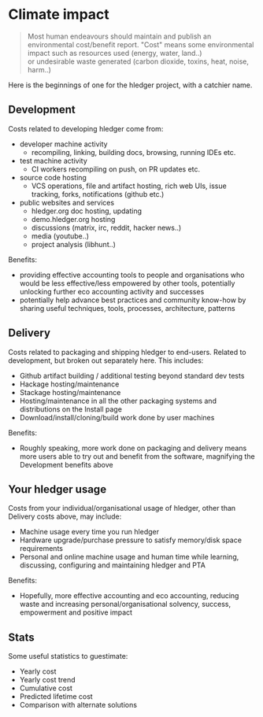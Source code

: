 # Climate impact


> Most human endeavours should maintain and publish an environmental cost/benefit report. 
"Cost" means some environmental impact such as resources used (energy, water, land..)  
or undesirable waste generated (carbon dioxide, toxins, heat, noise, harm..)
<!-- --<https://ecoaccounting.org> -->

<div class=pagetoc>

<!-- toc -->
</div>

Here is the beginnings of one for the hledger project, with a catchier name.

## Development
Costs related to developing hledger come from:

- developer machine activity
  - recompiling, linking, building docs, browsing, running IDEs etc.
- test machine activity
  - CI workers recompiling on push, on PR updates etc.
- source code hosting
  - VCS operations, file and artifact hosting, rich web UIs, issue tracking, forks, notifications (github etc.)
- public websites and services
  - hledger.org doc hosting, updating
  - demo.hledger.org hosting
  - discussions (matrix, irc, reddit, hacker news..)
  - media (youtube..)
  - project analysis (libhunt..)

Benefits:
- providing effective accounting tools to people and organisations who would be less effective/less empowered by other tools, potentially unlocking further eco accounting activity and successes
- potentially help advance best practices and community know-how by sharing useful techniques, tools, processes, architecture, patterns

## Delivery
Costs related to packaging and shipping hledger to end-users. Related to development, but broken out separately here. This includes:

- Github artifact building / additional testing beyond standard dev tests
- Hackage hosting/maintenance
- Stackage hosting/maintenance
- Hosting/maintenance in all the other packaging systems and distributions on the Install page
- Download/install/cloning/build work done by user machines

Benefits:
- Roughly speaking, more work done on packaging and delivery means more users able to try out and benefit from the software, magnifying the Development benefits above

## Your hledger usage
Costs from your individual/organisational usage of hledger, other than Delivery costs above, may include:

- Machine usage every time you run hledger
- Hardware upgrade/purchase pressure to satisfy memory/disk space requirements
- Personal and online machine usage and human time while learning, discussing, configuring and maintaining hledger and PTA

Benefits:
- Hopefully, more effective accounting and eco accounting, reducing waste and increasing personal/organisational solvency, success, empowerment and positive impact

## Stats
Some useful statistics to guestimate:

- Yearly cost
- Yearly cost trend
- Cumulative cost
- Predicted lifetime cost
- Comparison with alternate solutions
  
